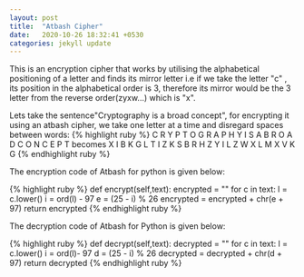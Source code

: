 ```yaml
---
layout: post
title:  "Atbash Cipher"
date:   2020-10-26 18:32:41 +0530
categories: jekyll update
---
```

This is an encryption cipher that works by utilising the alphabetical positioning of a letter and finds its mirror letter i.e if we take the letter "c" , its position in the alphabetical order is 3, therefore its mirror would be the 3 letter from the reverse order(zyxw...) which is "x".

Lets take the sentence"Cryptography is a broad concept", for encrypting it using an atbash cipher, we take one letter at a time and disregard spaces between words:
{% highlight ruby %}
C R Y P T O G R A P H Y I S A B R O A D C O N C E P T
becomes
X I B K G L T I Z K S B R H Z Y I L Z W X L M X V K G
{% endhighlight ruby %}

The encryption code of Atbash for python is given below:

{% highlight ruby %}
def encrypt(self,text):
        encrypted = ""
        for c in text:
            l = c.lower()
            i = ord(l) - 97
            e = (25 - i) % 26
            encrypted = encrypted + chr(e + 97)
        return encrypted
{% endhighlight ruby %}

The decryption code of Atbash for Python is given below:

{% highlight ruby %}
def decrypt(self,text):
        decrypted = ""
        for c in text:
            l = c.lower()
            i = ord(l)- 97
            d = (25 - i) % 26
            decrypted = decrypted + chr(d + 97)
        return decrypted
{% endhighlight ruby %}


